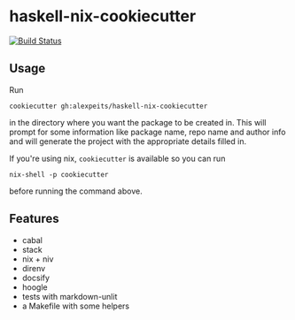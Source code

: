 # haskell-nix-cookiecutter

[![Build Status](https://img.shields.io/endpoint.svg?url=https%3A%2F%2Factions-badge.atrox.dev%2Falexpeits%2Fhaskell-nix-cookiecutter%2Fbadge&style=flat)](https://actions-badge.atrox.dev/alexpeits/haskell-nix-cookiecutter/goto)

## Usage

Run

```
cookiecutter gh:alexpeits/haskell-nix-cookiecutter
```

in the directory where you want the package to be created in. This will prompt
for some information like package name, repo name and author info and will
generate the project with the appropriate details filled in.

If you're using nix, `cookiecutter` is available so you can run

```
nix-shell -p cookiecutter
```

before running the command above.

## Features

- cabal
- stack
- nix + niv
- direnv
- docsify
- hoogle
- tests with markdown-unlit
- a Makefile with some helpers
